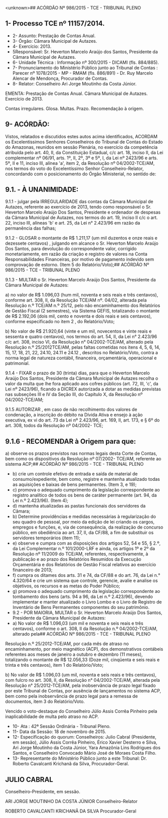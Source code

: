 &lt;unknown&gt;## ACÓRDÃO Nº 986/2015 - TCE - TRIBUNAL PLENO

## 1- Processo TCE nº 11157/2014.

- 2- Assunto: Prestação de Contas Anual.
- 3- Órgão: Câmara Municipal de Autazes.
- 4- Exercício: 2013.
- 5Responsável: Sr. Heverton  Marcelo  Araújo  dos  Santos,  Presidente  da  Câmara Municipal de Autazes.
- 6- Unidade Técnica : Informação nº 300/2015 - DICAMI (fls. 884/885).
- 7-  Pronunciamento  do Ministério  Público  junto  ao Tribunal  de  Contas :  Parecer  nº 1078/2015  -  MP  -  RMAM  (fls.  886/891)  -  Dr.  Ruy  Marcelo  Alencar  de  Mendonça, Procurador de Contas.
- 8- Relator: Conselheiro Ari Jorge Moutinho da Costa Júnior.

EMENTA: Prestação de Contas Anual. Câmara Municipal de Autazes. Exercício de 2013.

Contas irregulares. Glosa. Multas. Prazo. Recomendação à origem.

## 9- ACÓRDÃO:

Vistos, relatados e discutidos estes autos acima identificados,  ACORDAM os Excelentíssimos  Senhores  Conselheiros  do  Tribunal  de  Contas  do  Estado  do Amazonas, reunidos em sessão Plenária, no exercício da competência atribuída pelo art. 40, II, da Constituição Estadual, c/c art. 18, inciso II, da Lei complementar nº 06/91, arts. 1º,  II,  2º,  3º  e  5º,  I,  da  Lei  nº  2423/96  e  arts.  5º,  II  e  11,  inciso  III,  alínea  'a',  item  2,  da Resolução nº 04/2002-TCE/AM, nos termos do voto do Excelentíssimo Senhor Conselheiro-Relator, concordando  com  o  posicionamento  do  Órgão  Ministerial, no sentido de:

## 9.1. - À UNANIMIDADE:

9.1.1 - julgar pela IRREGULARIDADE das contas da Câmara  Municipal de  Autazes,  referente  ao  exercício  de  2013,  tendo  como  responsável  o  Sr.  Heverton Marcelo  Araújo Dos Santos, Presidente e ordenador de despesas da Câmara Municipal de Autazes, nos termos do art. 19, inciso II c/c o art. 22, inciso III, alíneas 'b' e art. 25, da Lei n° 2.423/96 em razão da permanência das falhas;

9.1.2 - GLOSAR o montante de R$ 1.211,17 (um  mil duzentos e onze reais e dezessete centavos) ,  julgando em alcance o Sr. Heverton Marcelo  Araújo Dos Santos, para devolução do correspondente valor, corrigido monetariamente, em razão da criação  e  registro  de  valores  na  Conta  Responsabilidades  Financeiras,  por  motivo  de pagamento indevido sem comprovação de estorno. (Item 5 do Relatório/Voto);## ACÓRDÃO Nº 986/2015 - TCE - TRIBUNAL PLENO

9.1.3 - MULTAR o Sr. Heverton Marcelo Araújo Dos Santos, Presidente da Câmara Municipal de Autazes:

a) no valor de R$ 1.096,03 (hum mil, noventa e seis reais e três centavos), conforme  art.  308,  II,  da  Resolução  TCE/AM  nº.  04/02,  alterada  pela  Resolução  n.º TCE/AM  n.º  25/12,  pelo  não  encaminhamento  dos  Relatórios  de  Gestão  Fiscal  (2 semestres), via Sistema GEFIS, totalizando o montante de R$ 2.192,06 (dois mil, cento e noventa e dois reais e seis centavos), conforme especificado no item 2 , do Relatório/Voto;

b) No valor de R$ 21.920,64 (vinte  e  um  mil,  novecentos e vinte reais e sessenta e quatro centavos), nos termos do art. 54, II, da Lei  n° 2.423/96 c/c  art. 308, inciso  VI,  da  Resolução  n°  04/2002-TCE/AM,  alterado  pela  Resolução  n.º  25/2012TCE/AM, pelas faltas cometidas nos itens 4, 5, 6, 14, 15, 17, 18, 21, 22,  24.10, 24.11 e 24.12 ,  descritos no Relatório/Voto, contra a norma legal de natureza contábil, financeira, orçamentária, operacional e patrimonial.

9.1.4  -  FIXAR o  prazo  de  30  (trinta)  dias,  para  que  o  Heverton  Marcelo Araújo Dos Santos, Presidente da Câmara Municipal de Autazes recolha o valor da multa que lhe fora aplicado  aos cofres públicos (art. 72, III, 'c', da Lei nº 2423/96), ficando a DICREX autorizada a dotar as medidas previstas nas subseções III e IV da Seção III, do Capítulo X, da Resolução nº 04/2002-TCE/AM;

9.1.5  AUTORIZAR , em  caso  de  não  recolhimento  dos  valores  de condenação, a inscrição do débito na Dívida Ativa e ensejo à ação executiva, ex vi do art. 73 da Lei nº 2.423/96, art. 169,  II, art. 173, e  § 6º do  art. 308, todos da Resolução nº 04/2002- TCE;

## 9.1.6 - RECOMENDAR à Origem para que:

a) observe os prazos previstos nas normas legais desta Corte de Contas, bem como os dispositivos da Resolução nº 07/2002- TCE/AM, referente ao sistema ACP;## ACÓRDÃO Nº 986/2015 - TCE - TRIBUNAL PLENO

- b) crie um controle efetivo de entrada e saída de material de consumo/expediente, bem como, registre e mantenha atualizado todas as aquisições e baixas de bens permanentes. (Item 3, e 19);
- c)  promova  o  adequado  cumprimento  da  legislação  correspondente  ao registro analítico de todos os bens de caráter permanente (art. 94, da Lei n.º 2.423/96). (Item 4);
- d) mantenha atualizadas as pastas funcionais dos servidores da Câmara;
- b) Determine providências e medidas necessárias à regularização do seu quadro de pessoal, por meio da edição de lei criando os cargos, empregos e funções, e, via de consequência, da realização de concurso público, em obediência ao art. 37, II, da CF/88, a fim de substituir os servidores temporários (item 11);
- e) observe e cumpra com as disposições dos artigos 52, 54 e 55, § 2.º, da Lei Complementar n.º 101/2000-LRF e ainda, os artigos 1º e 2º da Resolução nº 11/2009 do  TCE/AM,  referentes,  respectivamente,  à  publicação  e  ao  prazo  dos  Relatórios Resumidos  da  Execução Orçamentária  e  dos  Relatórios  de  Gestão  Fiscal  relativos  ao exercício financeiro de 2013;
- f)  cumpra os ditames dos arts. 31 e 74, da CF/88 e do art. 76, da Lei n.° 4.320/64  e  crie  um  sistema  que  controle,  gerencie,  avalie  e  analise  os  objetivos,  os recursos e as metas do Poder Público;
- g)  promova  o  adequado  cumprimento  da  legislação  correspondente  ao tombamento dos bens (arts. 94 a 96, da Lei n.º 2.423/96), devendo implementar e manter atualizado  o  Livro  Lombo  e  o  Livro  de  Registro  de  Inventário  de  Bens  Permanentes componentes do seu patrimônio.
- 9.2 - POR MAIORIA, MULTAR o Sr. Heverton Marcelo Araújo Dos Santos, Presidente da Câmara Municipal de Autazes:
- a)  No  valor  de  R$  1.096,03 (um  mil  e  noventa  e  seis  reais  e  três centavos),  conforme  o  art.  308,  II  da  Resolução  n.º  04/2002-TCE/AM,  alterado  pela## ACÓRDÃO Nº 986/2015 - TCE - TRIBUNAL PLENO

Resolução  n.º  25/2012-TCE/AM, por  cada  mês  de  atraso no  encaminhamento,  por meio magnético (ACP), dos demonstrativos contábeis referentes aos meses de janeiro a outubro e dezembro (11 meses), totalizando o montante de R$ 12.056,33 (Doze mil, cinqüenta e seis reais e trinta e três centavos), item 1 do Relatório/Voto;

b) No valor de R$ 1.096,03 (um mil, noventa e seis reais e três centavos), com fulcro no art. 308, II, da Resolução n° 04/2002-TCE/AM, alterada pela Resolução n° 25/2012-TCE/AM, pela inobservância de prazo legal fixado por este Tribunal de Contas, por ausência de lançamentos no sistema ACP, bem como  pela inobservância de prazo legal para a remessa de documentos, item 3 do Relatório/Voto.

Vencido o voto-destaque do Conselheiro Júlio Assis Corrêa Pinheiro pela inaplicabilidade de multa pelo atraso no ACP.

- 10- Ata : 42ª Sessão Ordinária - Tribunal Pleno.
- 11- Data da Sessão: 18 de novembro de 2015.
- 12- Especificação do quorum: Conselheiros: Julio Cabral (Presidente, em sessão), Júlio Assis Corrêa Pinheiro, Érico Xavier Desterro e Silva, Ari Jorge Moutinho da Costa Júnior, Yara  Amazônia  Lins  Rodrigues  dos  Santos,  e  Conselheiro  Convocado  Mário  José  de Moraes Costa Filho.
- 13- Representante do Ministério Público junto a este Tribunal: Dr. Roberto Cavalcanti Krichanã da Silva, Procurador-Geral.

## JULIO CABRAL

Conselheiro-Presidente, em sessão.

ARI JORGE MOUTINHO DA COSTA JÚNIOR Conselheiro-Relator

ROBERTO CAVALCANTI KRICHANÃ DA SILVA Procurador-Geral
